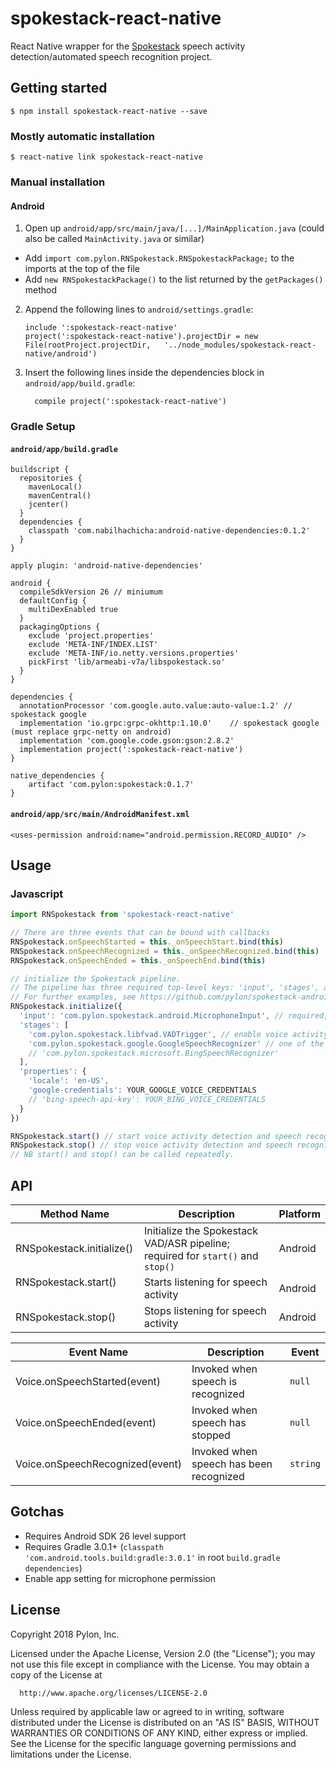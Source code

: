
# spokestack-react-native

React Native wrapper for the [Spokestack](https://github.com/pylon/spokestack-android) speech activity detection/automated speech recognition project.

## Getting started

`$ npm install spokestack-react-native --save`

### Mostly automatic installation

`$ react-native link spokestack-react-native`

### Manual installation

#### Android

1. Open up `android/app/src/main/java/[...]/MainApplication.java` (could also be called `MainActivity.java` or similar)
  - Add `import com.pylon.RNSpokestack.RNSpokestackPackage;` to the imports at the top of the file
  - Add `new RNSpokestackPackage()` to the list returned by the `getPackages()` method
2. Append the following lines to `android/settings.gradle`:
  	```
  	include ':spokestack-react-native'
  	project(':spokestack-react-native').projectDir = new File(rootProject.projectDir, 	'../node_modules/spokestack-react-native/android')
  	```
3. Insert the following lines inside the dependencies block in `android/app/build.gradle`:
  	```
      compile project(':spokestack-react-native')
  	```

### Gradle Setup

#### `android/app/build.gradle`
```
buildscript {
  repositories {
    mavenLocal()
    mavenCentral()
    jcenter()
  }
  dependencies {
    classpath 'com.nabilhachicha:android-native-dependencies:0.1.2'
  }
}

apply plugin: 'android-native-dependencies'

android {
  compileSdkVersion 26 // miniumum
  defaultConfig {
    multiDexEnabled true
  }
  packagingOptions {
    exclude 'project.properties'
    exclude 'META-INF/INDEX.LIST'
    exclude 'META-INF/io.netty.versions.properties'
    pickFirst 'lib/armeabi-v7a/libspokestack.so'
  }
}

dependencies {
  annotationProcessor 'com.google.auto.value:auto-value:1.2' // spokestack google
  implementation 'io.grpc:grpc-okhttp:1.10.0'    // spokestack google (must replace grpc-netty on android)
  implementation 'com.google.code.gson:gson:2.8.2'
  implementation project(':spokestack-react-native')
}

native_dependencies {
    artifact 'com.pylon:spokestack:0.1.7'
}
```
#### `android/app/src/main/AndroidManifest.xml`
```
<uses-permission android:name="android.permission.RECORD_AUDIO" />
```

## Usage

### Javascript

```javascript
import RNSpokestack from 'spokestack-react-native'

// There are three events that can be bound with callbacks
RNSpokestack.onSpeechStarted = this._onSpeechStart.bind(this)
RNSpokestack.onSpeechRecognized = this._onSpeechRecognized.bind(this)
RNSpokestack.onSpeechEnded = this._onSpeechEnd.bind(this)

// initialize the Spokestack pipeline. 
// The pipeline has three required top-level keys: 'input', 'stages', and 'properties'.
// For further examples, see https://github.com/pylon/spokestack-android#configuration
RNSpokestack.initialize({
  'input': 'com.pylon.spokestack.android.MicrophoneInput', // required, provides audio input into the stages
  'stages': [
    'com.pylon.spokestack.libfvad.VADTrigger', // enable voice activity detection. necessary to trigger speech recognition.
    'com.pylon.spokestack.google.GoogleSpeechRecognizer' // one of the two supplied speech recognition services
    // 'com.pylon.spokestack.microsoft.BingSpeechRecognizer'
  ],
  'properties': {
    'locale': 'en-US',
    'google-credentials': YOUR_GOOGLE_VOICE_CREDENTIALS
    // 'bing-speech-api-key': YOUR_BING_VOICE_CREDENTIALS
  }
})

RNSpokestack.start() // start voice activity detection and speech recognition. can only start after initialize is called.
RNSpokestack.stop() // stop voice activity detection and speech recognition. can only start after initialize is called
// NB start() and stop() can be called repeatedly.
```

## API

Method Name                 | Description                                                                         | Platform
--------------------------- | ----------------------------------------------------------------------------------- | --------
RNSpokestack.initialize()       | Initialize the Spokestack VAD/ASR pipeline; required for `start()` and `stop()`                                      | Android
RNSpokestack.start()               | Starts listening for speech activity  | Android
RNSpokestack.stop()                | Stops listening for speech activity                      | Android

Event Name                          | Description                                            | Event                           
----------------------------------- | ------------------------------------------------------ | -----------------------------------------------
Voice.onSpeechStarted(event)     | Invoked when speech is recognized                    | `null`
Voice.onSpeechEnded(event)            | Invoked when speech has stopped       | `null`
Voice.onSpeechRecognized(event)        | Invoked when speech has been recognized | `string`

## Gotchas
  - Requires Android SDK 26 level support
  - Requires Gradle 3.0.1+ (`classpath 'com.android.tools.build:gradle:3.0.1'` in root `build.gradle` `dependencies`)
  - Enable app setting for microphone permission

## License

Copyright 2018 Pylon, Inc.

  Licensed under the Apache License, Version 2.0 (the "License");
  you may not use this file except in compliance with the License.
  You may obtain a copy of the License at

      http://www.apache.org/licenses/LICENSE-2.0

  Unless required by applicable law or agreed to in writing, software
  distributed under the License is distributed on an "AS IS" BASIS,
  WITHOUT WARRANTIES OR CONDITIONS OF ANY KIND, either express or implied.
  See the License for the specific language governing permissions and
  limitations under the License.
